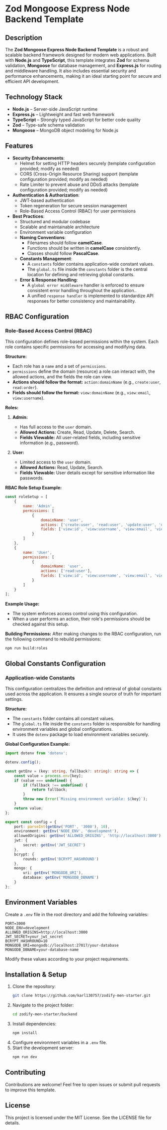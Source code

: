 # Zod Mongoose Express Node Backend Template

## Description

The **Zod Mongoose Express Node Backend Template** is a robust and scalable backend framework designed for modern web applications. Built with **Node.js** and **TypeScript**, this template integrates **Zod** for schema validation, **Mongoose** for database management, and **Express.js** for routing and middleware handling. It also includes essential security and performance enhancements, making it an ideal starting point for secure and efficient API development.

## Technology Stack

-   **Node.js** – Server-side JavaScript runtime
-   **Express.js** – Lightweight and fast web framework
-   **TypeScript** – Strongly typed JavaScript for better code quality
-   **Zod** – Type-safe schema validation
-   **Mongoose** – MongoDB object modeling for Node.js

## Features

-   **Security Enhancements**:
    -   Helmet for setting HTTP headers securely (template configuration provided; modify as needed)
    -   CORS (Cross-Origin Resource Sharing) support (template configuration provided; modify as needed)
    -   Rate Limiter to prevent abuse and DDoS attacks (template configuration provided; modify as needed)
-   **Authentication & Authorization**:
    -   JWT-based authentication
    -   Token regeneration for secure session management
    -   Role-Based Access Control (RBAC) for user permissions
-   **Best Practices**:
    -   Structured and modular codebase
    -   Scalable and maintainable architecture
    -   Environment variable configuration
    -   **Naming Conventions**:
        -   Filenames should follow **camelCase**.
        -   Functions should be written in **camelCase** consistently.
        -   Classes should follow **PascalCase**.
    -   **Constants Management**:
        -   A `constants` folder contains application-wide constant values.
        -   The `global.ts` file inside the `constants` folder is the central location for defining and retrieving global constants.
    -   **Error & Response Handling**:
        -   A `global error middleware` handler is enforced to ensure consistent error handling throughout the application..
        -   A unified `response handler` is implemented to standardize API responses for better consistency and maintainability.

## RBAC Configuration

### Role-Based Access Control (RBAC)

This configuration defines role-based permissions within the system. Each role contains specific permissions for accessing and modifying data.

**Structure:**

-   Each role has a `name` and a set of `permissions`.
-   `permissions` define the domain (resource) a role can interact with, the allowed actions, and the fields the role can view.
-   **Actions should follow the format:** `action:domainName` (e.g., `create:user`, `read:order`).
-   **Fields should follow the format:** `view:domainName` (e.g., `view:email`, `view:username`).

**Roles:**

1. **Admin:**

    - Has full access to the `user` domain.
    - **Allowed Actions:** Create, Read, Update, Delete, Search.
    - **Fields Viewable:** All user-related fields, including sensitive information (e.g., password).

2. **User:**
    - Limited access to the `user` domain.
    - **Allowed Actions:** Read, Update, Search.
    - **Fields Viewable:** User details except for sensitive information like passwords.

**RBAC Role Setup Example:**

```javascript
const roleSetup = [
	{
		name: 'Admin',
		permissions: [
			{
				domainName: 'user',
				actions: ['create:user', 'read:user', 'update:user', 'delete:user'],
				fields: ['view:id', 'view:username', 'view:email', 'view:password', 'view:role', 'view:createdAt', 'view:updatedAt']
			}
		]
	},
	{
		name: 'User',
		permissions: [
			{
				domainName: 'user',
				actions: ['read:user'],
				fields: ['view:id', 'view:username', 'view:email', 'view:createdAt', 'view:updatedAt']
			}
		]
	}
];
```

**Example Usage:**

-   The system enforces access control using this configuration.
-   When a user performs an action, their role's permissions should be checked against this setup.

**Building Permissions:**
After making changes to the RBAC configuration, run the following command to rebuild permissions:

```sh
npm run build:roles
```

## Global Constants Configuration

### Application-wide Constants

This configuration centralizes the definition and retrieval of global constants used across the application. It ensures a single source of truth for important settings.

**Structure:**

-   The `constants` folder contains all constant values.
-   The `global.ts` file inside the `constants` folder is responsible for handling environment variables and global configurations.
-   It uses the `dotenv` package to load environment variables securely.

**Global Configuration Example:**

```typescript
import dotenv from 'dotenv';

dotenv.config();

const getEnv = (key: string, fallback?: string): string => {
	const value = process.env[key];
	if (value === undefined) {
		if (fallback !== undefined) {
			return fallback;
		}
		throw new Error(`Missing environment variable: ${key}`);
	}
	return value;
};

export const config = {
	port: parseInt(getEnv('PORT', '3000'), 10),
	environment: getEnv('NODE_ENV', 'development'),
	allowedOrigins: getEnv('ALLOWED_ORIGINS', 'http://localhost:3000'),
	jwt: {
		secret: getEnv('JWT_SECRET')
	},
	bcrypt: {
		rounds: getEnv('BCRYPT_HASHROUND')
	},
	mongo: {
		uri: getEnv('MONGODB_URI'),
		database: getEnv('MONGODB_DBNAME')
	}
};
```

## Environment Variables

Create a `.env` file in the root directory and add the following variables:

```env
PORT=3000
NODE_ENV=development
ALLOWED_ORIGINS=http://localhost:3000
JWT_SECRET=your_jwt_secret
BCRYPT_HASHROUND=10
MONGODB_URI=mongodb://localhost:27017/your-database
MONGODB_DBNAME=your-database-name
```

Modify these values according to your project requirements.

## Installation & Setup

1. Clone the repository:
    ```sh
    git clone https://github.com/karl130757/zodify-men-starter.git
    ```
2. Navigate to the project folder:
    ```sh
    cd zodify-men-starter/backend
    ```
3. Install dependencies:
    ```sh
    npm install
    ```
4. Configure environment variables in a `.env` file.
5. Start the development server:
    ```sh
    npm run dev
    ```

## Contributing

Contributions are welcome! Feel free to open issues or submit pull requests to improve this template.

## License

This project is licensed under the MIT License. See the LICENSE file for details.
